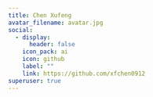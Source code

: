 ```yaml
---
title: Chen Xufeng
avatar_filename: avatar.jpg
social:
  - display:
      header: false
    icon_pack: ai
    icon: github
    label: ""
    link: https://github.com/xfchen0912
superuser: true
---
```

